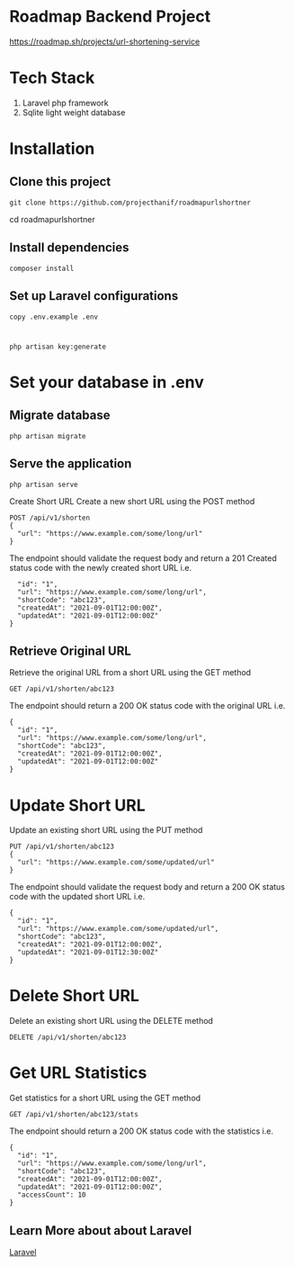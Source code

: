 # Roadmap Backend Project
https://roadmap.sh/projects/url-shortening-service


# Tech Stack
1. Laravel php framework
2. Sqlite light weight database

# Installation
## Clone this project
```git clone https://github.com/projecthanif/roadmapurlshortner ```

cd roadmapurlshortner
## Install dependencies
```composer install```
## Set up Laravel configurations
```copy .env.example .env``` 
#
```php artisan key:generate```
# Set your database in .env

## Migrate database

```php artisan migrate```
## Serve the application
```php artisan serve```

Create Short URL
Create a new short URL using the POST method

```
POST /api/v1/shorten
{
  "url": "https://www.example.com/some/long/url"
}
```

The endpoint should validate the request body and return a 201 Created status code with the newly created short URL i.e.

```{
  "id": "1",
  "url": "https://www.example.com/some/long/url",
  "shortCode": "abc123",
  "createdAt": "2021-09-01T12:00:00Z",
  "updatedAt": "2021-09-01T12:00:00Z"
}
```

## Retrieve Original URL
Retrieve the original URL from a short URL using the GET method

```
GET /api/v1/shorten/abc123
```
The endpoint should return a 200 OK status code with the original URL i.e.

```
{
  "id": "1",
  "url": "https://www.example.com/some/long/url",
  "shortCode": "abc123",
  "createdAt": "2021-09-01T12:00:00Z",
  "updatedAt": "2021-09-01T12:00:00Z"
}
```

# Update Short URL
Update an existing short URL using the PUT method

```
PUT /api/v1/shorten/abc123
{
  "url": "https://www.example.com/some/updated/url"
}
```

The endpoint should validate the request body and return a 200 OK status code with the updated short URL i.e.

```
{
  "id": "1",
  "url": "https://www.example.com/some/updated/url",
  "shortCode": "abc123",
  "createdAt": "2021-09-01T12:00:00Z",
  "updatedAt": "2021-09-01T12:30:00Z"
}
```
# Delete Short URL
Delete an existing short URL using the DELETE method

```
DELETE /api/v1/shorten/abc123
```
# Get URL Statistics
Get statistics for a short URL using the GET method
```
GET /api/v1/shorten/abc123/stats
```
The endpoint should return a 200 OK status code with the statistics i.e.
```
{
  "id": "1",
  "url": "https://www.example.com/some/long/url",
  "shortCode": "abc123",
  "createdAt": "2021-09-01T12:00:00Z",
  "updatedAt": "2021-09-01T12:00:00Z",
  "accessCount": 10
}
```
## Learn More about about Laravel
<a href="laravel.com">Laravel</a>

